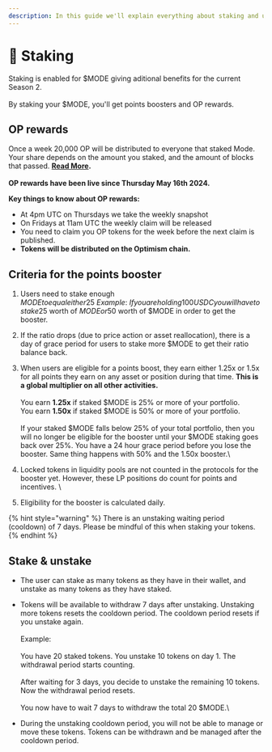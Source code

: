 ```yaml
---
description: In this guide we'll explain everything about staking and un-staking $MODE
---
```


# 🌱 Staking

Staking is enabled for $MODE giving aditional benefits for the current Season 2.\
\
By staking your $MODE, you'll get points boosters and OP rewards.

## OP rewards

Once a week 20,000 OP will be distributed to everyone that staked Mode. Your share depends on the amount you staked, and the amount of blocks that passed. [**Read More**](https://mode.mirror.xyz/PZiQ32QH8S\_HcyK\_NI93KYdlE\_koufq92dS7TKPgoIY)**.**\
\
**OP rewards have been live since Thursday May 16th 2024.**

**Key things to know about OP rewards:**

* At 4pm UTC on Thursdays we take the weekly snapshot
* On Fridays at 11am UTC the weekly claim will be released
* You need to claim you OP tokens for the week before the next claim is published.&#x20;
* **Tokens will be distributed on the Optimism chain.**

## Criteria for the points booster

1. Users need to stake enough $MODE to equal either 25% or 50% of their entire portfolio valued in USD. All assets from the wallet on Mode Mainnet are taken into account.\
   \
   Example:\
   If you are holding 100 USDC you will have to stake 25$ worth of $MODE or 50$ worth of $MODE in order to get the booster.\
   &#x20;
2. If the ratio drops (due to price action or asset reallocation), there is a day of grace period for users to stake more $MODE to get their ratio balance back. \
   &#x20;
3. When users are eligible for a points boost, they earn either 1.25x or 1.5x for all points they earn on any asset or position during that time. **This is a global multiplier on all other activities.**\
   \
   You earn **1.25x** if staked $MODE is 25% or more of your portfolio.\
   You earn **1.50x** if staked $MODE is 50% or more of your portfolio.\
   \
   If your staked $MODE falls below 25% of your total portfolio, then you will no longer be eligible for the booster until your $MODE staking goes back over 25%. You have a 24 hour grace period before you lose the booster. Same thing happens with 50% and the 1.50x booster.\

4. Locked tokens in liquidity pools are not counted in the protocols for the booster yet. However, these LP positions do count for points and incentives. \

5. Eligibility for the booster is calculated daily.&#x20;

{% hint style="warning" %}
There is an unstaking waiting period (cooldown) of 7 days. Please be mindful of this when staking your tokens.
{% endhint %}

## Stake & unstake

* The user can stake as many tokens as they have in their wallet, and unstake as many tokens as they have staked.&#x20;
* Tokens will be available to withdraw 7 days after unstaking. Unstaking more tokens resets the cooldown period. The cooldown period resets if you unstake again.\
  \
  Example:\
  \
  You have 20 staked tokens. You unstake 10 tokens on day 1. The withdrawal period starts counting.\
  \
  After waiting for 3 days, you decide to unstake the remaining 10 tokens. Now the withdrawal period resets.\
  \
  You now have to wait 7 days to withdraw the total 20 $MODE.\

* During the unstaking cooldown period, you will not be able to manage or move these tokens. Tokens can be withdrawn and be managed after the cooldown period.
